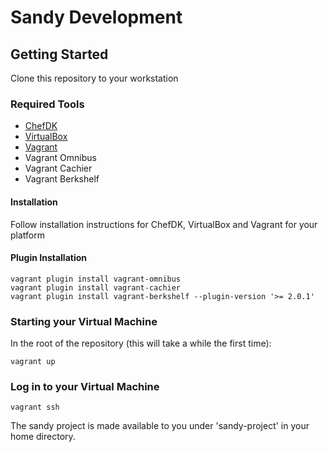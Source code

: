 # Sandy Development

## Getting Started

Clone this repository to your workstation

### Required Tools

* [ChefDK](http://downloads.getchef.com/chef-dk/)
* [VirtualBox](https://www.virtualbox.org/wiki/Downloads)
* [Vagrant](http://vagrantup.com/downloads.html)
* Vagrant Omnibus
* Vagrant Cachier
* Vagrant Berkshelf

#### Installation
Follow installation instructions for ChefDK, VirtualBox and Vagrant for your platform

#### Plugin Installation
```
vagrant plugin install vagrant-omnibus
vagrant plugin install vagrant-cachier
vagrant plugin install vagrant-berkshelf --plugin-version '>= 2.0.1'
```


### Starting your Virtual Machine

In the root of the repository (this will take a while the first time):
```
vagrant up
```

### Log in to your Virtual Machine
```
vagrant ssh
```

The sandy project is made available to you under 'sandy-project' in your home directory.
